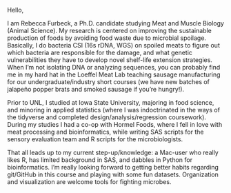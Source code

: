 Hello,

I am Rebecca Furbeck, a Ph.D. candidate studying Meat and Muscle Biology (Animal Science). My research is centered on improving the sustainable production of foods by avoiding food waste due to microbial spoilage. Basically, I do bacteria CSI (16s rDNA, WGS) on spoiled meats to figure out which bacteria are responsible for the damage, and what genetic vulnerabilities they have to develop novel shelf-life extension strategies. When I’m not isolating DNA or analyzing sequences, you can probably find me in my hard hat in the Loeffel Meat Lab teaching sausage manufacturing for our undergraduate/industry short courses (we have new batches of jalapeño popper brats and smoked sausage if you’re hungry!). 

Prior to UNL, I studied at Iowa State University, majoring in food science, and minoring in applied statistics (where I was indoctrinated in the ways of the tidyverse and completed design/analysis/regression coursework). During my studies I had a co-op with Hormel Foods, where I fell in love with meat processing and bioinformatics, while writing SAS scripts for the sensory evaluation team and R scripts for the microbiologists.

That all leads up to my current step-up/knowledge: a Mac-user who really likes R, has limited background in SAS, and dabbles in Python for bioinformatics. I’m really looking forward to getting better habits regarding git/GitHub in this course and playing with some fun datasets. Organization and visualization are welcome tools for fighting microbes.
